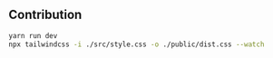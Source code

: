 ## Contribution

```bash
yarn run dev
npx tailwindcss -i ./src/style.css -o ./public/dist.css --watch
```
